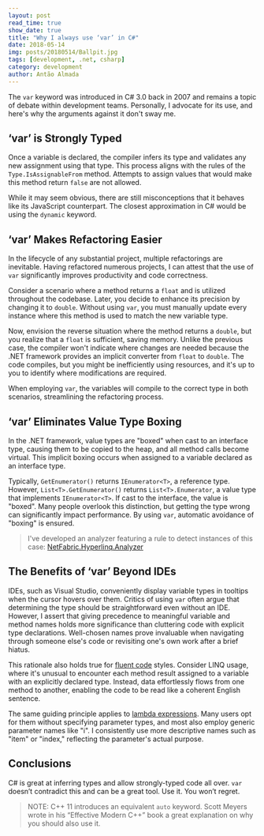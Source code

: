 ```yaml
---
layout: post
read_time: true
show_date: true
title: "Why I always use ‘var’ in C#"
date: 2018-05-14
img: posts/20180514/Ballpit.jpg
tags: [development, .net, csharp]
category: development
author: Antão Almada
---
```


The `var` keyword was introduced in C# 3.0 back in 2007 and remains a topic of debate within development teams. Personally, I advocate for its use, and here's why the arguments against it don't sway me.

## ‘var’ is Strongly Typed

Once a variable is declared, the compiler infers its type and validates any new assignment using that type. This process aligns with the rules of the `Type.IsAssignableFrom` method. Attempts to assign values that would make this method return `false` are not allowed.

While it may seem obvious, there are still misconceptions that it behaves like its JavaScript counterpart. The closest approximation in C# would be using the `dynamic` keyword.

## ‘var’ Makes Refactoring Easier

In the lifecycle of any substantial project, multiple refactorings are inevitable. Having refactored numerous projects, I can attest that the use of `var` significantly improves productivity and code correctness.

Consider a scenario where a method returns a `float` and is utilized throughout the codebase. Later, you decide to enhance its precision by changing it to `double`. Without using `var`, you must manually update every instance where this method is used to match the new variable type.

Now, envision the reverse situation where the method returns a `double`, but you realize that a `float` is sufficient, saving memory. Unlike the previous case, the compiler won't indicate where changes are needed because the .NET framework provides an implicit converter from `float` to `double`. The code compiles, but you might be inefficiently using resources, and it's up to you to identify where modifications are required.

When employing `var`, the variables will compile to the correct type in both scenarios, streamlining the refactoring process.

## ‘var’ Eliminates Value Type Boxing

In the .NET framework, value types are "boxed" when cast to an interface type, causing them to be copied to the heap, and all method calls become virtual. This implicit boxing occurs when assigned to a variable declared as an interface type.

Typically, `GetEnumerator()` returns `IEnumerator<T>`, a reference type. However, `List<T>.GetEnumerator()` returns `List<T>.Enumerator`, a value type that implements `IEnumerator<T>`. If cast to the interface, the value is "boxed". Many people overlook this distinction, but getting the type wrong can significantly impact performance. By using `var`, automatic avoidance of "boxing" is ensured.

> I've developed an analyzer featuring a rule to detect instances of this case: [NetFabric.Hyperlinq.Analyzer](https://github.com/NetFabric/NetFabric.Hyperlinq.Analyzer/blob/master/docs/reference/HLQ001_AssignmentBoxing.md)

## The Benefits of ‘var’ Beyond IDEs

IDEs, such as Visual Studio, conveniently display variable types in tooltips when the cursor hovers over them. Critics of using `var` often argue that determining the type should be straightforward even without an IDE. However, I assert that giving precedence to meaningful variable and method names holds more significance than cluttering code with explicit type declarations. Well-chosen names prove invaluable when navigating through someone else's code or revisiting one's own work after a brief hiatus.

This rationale also holds true for [fluent code](https://www.red-gate.com/simple-talk/dotnet/net-framework/fluent-code-in-c/) styles. Consider LINQ usage, where it's unusual to encounter each method result assigned to a variable with an explicitly declared type. Instead, data effortlessly flows from one method to another, enabling the code to be read like a coherent English sentence.

The same guiding principle applies to [lambda expressions](https://docs.microsoft.com/en-us/dotnet/csharp/programming-guide/statements-expressions-operators/lambda-expressions). Many users opt for them without specifying parameter types, and most also employ generic parameter names like "i". I consistently use more descriptive names such as "item" or "index," reflecting the parameter's actual purpose.

## Conclusions

C# is great at inferring types and allow strongly-typed code all over. `var` doesn’t contradict this and can be a great tool. Use it. You won’t regret.

> NOTE: C++ 11 introduces an equivalent `auto` keyword. Scott Meyers wrote in his “Effective Modern C++” book a great explanation on why you should also use it.